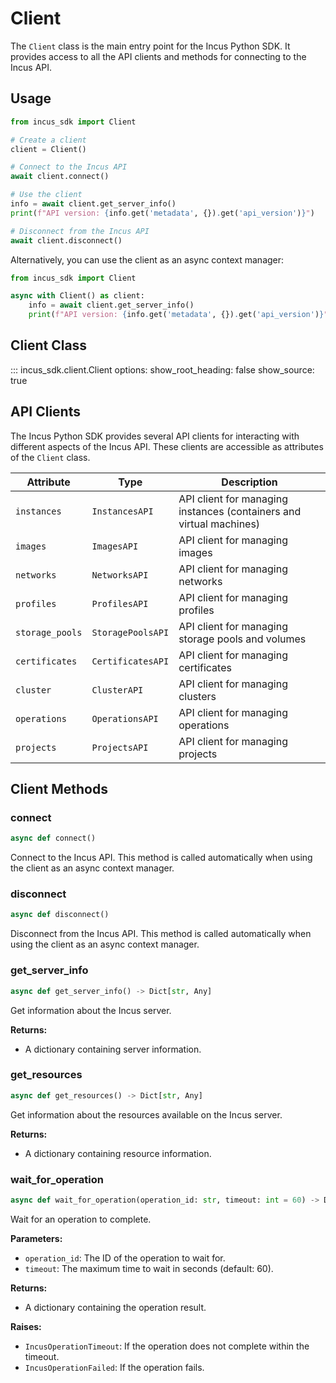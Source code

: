 # Client

The `Client` class is the main entry point for the Incus Python SDK. It provides access to all the API clients and methods for connecting to the Incus API.

## Usage

```python
from incus_sdk import Client

# Create a client
client = Client()

# Connect to the Incus API
await client.connect()

# Use the client
info = await client.get_server_info()
print(f"API version: {info.get('metadata', {}).get('api_version')}")

# Disconnect from the Incus API
await client.disconnect()
```

Alternatively, you can use the client as an async context manager:

```python
from incus_sdk import Client

async with Client() as client:
    info = await client.get_server_info()
    print(f"API version: {info.get('metadata', {}).get('api_version')}")
```

## Client Class

::: incus_sdk.client.Client
    options:
      show_root_heading: false
      show_source: true

## API Clients

The Incus Python SDK provides several API clients for interacting with different aspects of the Incus API. These clients are accessible as attributes of the `Client` class.

| Attribute | Type | Description |
|-----------|------|-------------|
| `instances` | `InstancesAPI` | API client for managing instances (containers and virtual machines) |
| `images` | `ImagesAPI` | API client for managing images |
| `networks` | `NetworksAPI` | API client for managing networks |
| `profiles` | `ProfilesAPI` | API client for managing profiles |
| `storage_pools` | `StoragePoolsAPI` | API client for managing storage pools and volumes |
| `certificates` | `CertificatesAPI` | API client for managing certificates |
| `cluster` | `ClusterAPI` | API client for managing clusters |
| `operations` | `OperationsAPI` | API client for managing operations |
| `projects` | `ProjectsAPI` | API client for managing projects |

## Client Methods

### connect

```python
async def connect()
```

Connect to the Incus API. This method is called automatically when using the client as an async context manager.

### disconnect

```python
async def disconnect()
```

Disconnect from the Incus API. This method is called automatically when using the client as an async context manager.

### get_server_info

```python
async def get_server_info() -> Dict[str, Any]
```

Get information about the Incus server.

**Returns:**
- A dictionary containing server information.

### get_resources

```python
async def get_resources() -> Dict[str, Any]
```

Get information about the resources available on the Incus server.

**Returns:**
- A dictionary containing resource information.

### wait_for_operation

```python
async def wait_for_operation(operation_id: str, timeout: int = 60) -> Dict[str, Any]
```

Wait for an operation to complete.

**Parameters:**
- `operation_id`: The ID of the operation to wait for.
- `timeout`: The maximum time to wait in seconds (default: 60).

**Returns:**
- A dictionary containing the operation result.

**Raises:**
- `IncusOperationTimeout`: If the operation does not complete within the timeout.
- `IncusOperationFailed`: If the operation fails.
